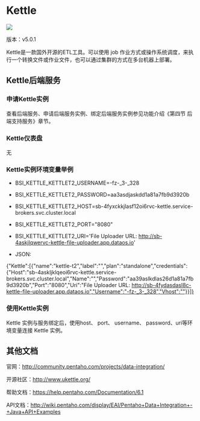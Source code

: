 # Kettle

![](img/Kettle.png)

版本：v5.0.1

Kettle是一款国外开源的ETL工具。可以使用 job 作业方式或操作系统调度，来执行一个转换文件或作业文件，也可以通过集群的方式在多台机器上部署。

## Kettle后端服务

### 申请Kettle实例

查看后端服务、申请后端服务实例、绑定后端服务实例参见功能介绍《第四节 后端支持服务》章节。

### Kettle仪表盘

无

### Kettle实例环境变量举例

- BSI_KETTLE_KETTLET2_USERNAME=-fz-_3-_328
- BSI_KETTLE_KETTLET2_PASSWORD=aa3asdjaskdd1a81a7fb9d3920b
- BSI_KETTLE_KETTLET2_HOST=sb-4fyxckkjlasf12oi6rvc-kettle.service-brokers.svc.cluster.local
- BSI_KETTLE_KETTLET2_PORT="8080"
- BSI_KETTLE_KETTLET2_URI='File Uploader URL: http://sb-4askjlqwervc-kettle-file-uploader.app.dataos.io'

- JSON:

{"Kettle":[{"name":"kettle-t2","label":"","plan":"standalone","credentials":{"Host":"sb-4askljklqeoi6rvc-kettle.service-brokers.svc.cluster.local","Name":"","Password":"aa39aslkdlas26d1a81a7fb9d3920b","Port":"8080","Uri":"File Uploader URL: http://sb-4fydasdasl8c-kettle-file-uploader.app.dataos.io","Username":"-fz-_3-_328","Vhost":""}}]}

### 使用Kettle实例

Kettle 实例与服务绑定后，使用host、 port、 username、 password、uri等环境变量连接 Kettle 实例。

## 其他文档

官网：http://community.pentaho.com/projects/data-integration/

开源社区：http://www.ukettle.org/

帮助文档：https://help.pentaho.com/Documentation/6.1

API文档：http://wiki.pentaho.com/display/EAI/Pentaho+Data+Integration+-+Java+API+Examples
